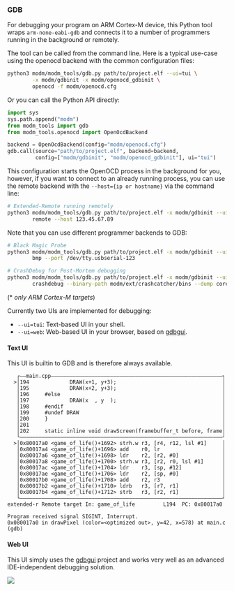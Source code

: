 ### GDB

For debugging your program on ARM Cortex-M device, this Python tool wraps
`arm-none-eabi-gdb` and connects it to a number of programmers running in the
background or remotely.

The tool can be called from the command line. Here is a typical use-case using
the openocd backend with the common configuration files:

```sh
python3 modm/modm_tools/gdb.py path/to/project.elf --ui=tui \
        -x modm/gdbinit -x modm/openocd_gdbinit \
        openocd -f modm/openocd.cfg
```

Or you can call the Python API directly:

```python
import sys
sys.path.append("modm")
from modm_tools import gdb
from modm_tools.openocd import OpenOcdBackend

backend = OpenOcdBackend(config="modm/openocd.cfg")
gdb.call(source="path/to/project.elf", backend=backend,
         config=["modm/gdbinit", "modm/openocd_gdbinit"], ui="tui")
```

This configuration starts the OpenOCD process in the background for you,
however, if you want to connect to an already running process, you can use the
remote backend with the `--host={ip or hostname}` via the command line:

```sh
# Extended-Remote running remotely
python3 modm/modm_tools/gdb.py path/to/project.elf -x modm/gdbinit --ui=tui \
        remote --host 123.45.67.89
```

Note that you can use different programmer backends to GDB:

```sh
# Black Magic Probe
python3 modm/modm_tools/gdb.py path/to/project.elf -x modm/gdbinit --ui=tui \
        bmp --port /dev/tty.usbserial-123

# CrashDebug for Post-Mortem debugging
python3 modm/modm_tools/gdb.py path/to/project.elf -x modm/gdbinit --ui=tui \
        crashdebug --binary-path modm/ext/crashcatcher/bins --dump coredump.txt
```

(\* *only ARM Cortex-M targets*)

Currently two UIs are implemented for debugging:

- `--ui=tui`: Text-based UI in your shell.
- `--ui=web`: Web-based UI in your browser, based on [gdbgui][].


#### Text UI

This UI is builtin to GDB and is therefore always available.

```
   ┌——main.cpp———————————————————————————————————————————————————————┐
  >│194             DRAW(x+1, y+3);                                  │
   │195             DRAW(x+2, y+3);                                  │
   │196     #else                                                    │
   │197             DRAW(x  , y  );                                  │
   │198     #endif                                                   │
   │199     #undef DRAW                                              │
   │200     }                                                        │
   │201                                                              │
   │202     static inline void drawScreen(framebuffer_t before, frame│
   └—————————————————————————————————————————————————————————————————┘
  >│0x80017a0 <game_of_life()+1692> strh.w r3, [r4, r12, lsl #1]     │
   │0x80017a4 <game_of_life()+1696> add    r0, lr                    │
   │0x80017a6 <game_of_life()+1698> ldr    r2, [r2, #0]              │
   │0x80017a8 <game_of_life()+1700> strh.w r3, [r2, r0, lsl #1]      │
   │0x80017ac <game_of_life()+1704> ldr    r3, [sp, #12]             │
   │0x80017ae <game_of_life()+1706> ldr    r2, [sp, #0]              │
   │0x80017b0 <game_of_life()+1708> add    r2, r3                    │
   │0x80017b2 <game_of_life()+1710> ldrb   r3, [r7, r1]              │
   │0x80017b4 <game_of_life()+1712> strb   r3, [r2, r1]              │
   └—————————————————————————————————————————————————————————————————┘
extended-r Remote target In: game_of_life         L194  PC: 0x80017a0

Program received signal SIGINT, Interrupt.
0x080017a0 in drawPixel (color=<optimized out>, y=42, x=578) at main.c
(gdb)
```


#### Web UI

This UI simply uses the [gdbgui][] project and works very well as an advanced
IDE-independent debugging solution.

![](https://github.com/cs01/gdbgui/raw/master/screenshots/gdbgui_animation.gif)

[gdbgui]: https://www.gdbgui.com
